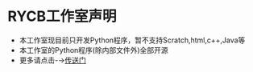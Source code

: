 # RYCB工作室声明
* 本工作室现目前只开发Python程序，暂不支持Scratch,html,c++,Java等
* 本工作室的Python程序(除内部文件外)全部开源
* 更多请点击-→[传送门][statement]

[statement]:https://github.com/QYF-RYCBStudio/ybc/tree/rycb/.rycb/.More
